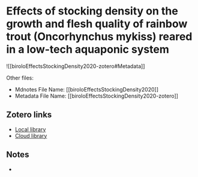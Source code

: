 # Effects of stocking density on the growth and flesh quality of rainbow trout (Oncorhynchus mykiss) reared in a low-tech aquaponic system

![[biroloEffectsStockingDensity2020-zotero#Metadata]]

Other files:
* Mdnotes File Name: [[biroloEffectsStockingDensity2020]]
* Metadata File Name: [[biroloEffectsStockingDensity2020-zotero]]

##  Zotero links
* [Local library](zotero://select/items/1_FZLVNZLG)
* [Cloud library](http://zotero.org/users/5448669/items/FZLVNZLG)

## Notes
- 